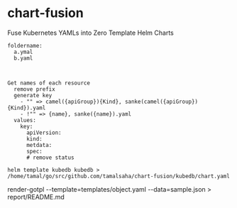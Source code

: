 # chart-fusion
Fuse Kubernetes YAMLs into Zero Template Helm Charts

```
foldername:
  a.ymal
  b.yaml



Get names of each resource
  remove prefix
  generate key
    - "" => camel({apiGroup}){Kind}, sanke(camel({apiGroup}){Kind}).yaml
    - !"" => {name}, sanke({name}).yaml
  values:
    key:
      apiVersion:
      kind: 
      metdata:
      spec:
      # remove status
```

```
helm template kubedb kubedb > /home/tamal/go/src/github.com/tamalsaha/chart-fusion/kubedb/chart.yaml
```

render-gotpl --template=templates/object.yaml --data=sample.json > report/README.md


